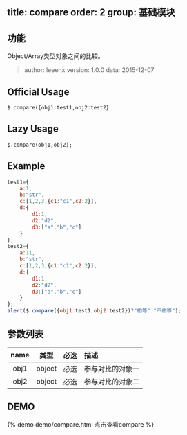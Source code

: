 title: compare
order: 2
group: 基础模块
---

## 功能

Object/Array类型对象之间的比较。

> author: leeenx
> version: 1.0.0
> data: 2015-12-07

## Official Usage

`$.compare({obj1:test1,obj2:test2}`

## Lazy Usage

`$.compare(obj1,obj2);`

## Example

```javascript
test1={
    a:1,
    b:"str",
    c:[1,2,3,{c1:"c1",c2:2}],
    d:{
        d1:1,
        d2:"d2",
        d3:["a","b","c"]
    }
};
test2={
    a:11,
    b:"str",
    c:[1,2,3,{c1:"c1",c2:2}],
    d:{
        d1:1,
        d2:"d2",
        d3:["a","b","c"]
    }
};
alert($.compare({obj1:test1,obj2:test2})?"相等":"不相等");
```
## 参数列表

| name | 类型 | 必选 | 描述 |
| :----: | :----: | :----: | :---- |
| obj1 | object | 必选 | 参与对比的对象一|
| obj2 | object | 必选 | 参与对比的对象二|

## DEMO

{% demo demo/compare.html 点击查看compare %}






